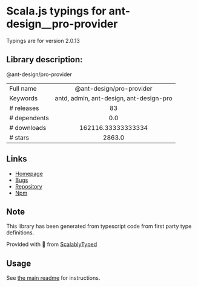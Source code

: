 
# Scala.js typings for ant-design__pro-provider

Typings are for version 2.0.13

## Library description:
@ant-design/pro-provider

|                    |                 |
| ------------------ | :-------------: |
| Full name          | @ant-design/pro-provider |
| Keywords           | antd, admin, ant-design, ant-design-pro |
| # releases         | 83 |
| # dependents       | 0.0 |
| # downloads        | 162116.33333333334 |
| # stars            | 2863.0 |

## Links
- [Homepage](https://github.com/ant-design/pro-components#readme)
- [Bugs](http://github.com/umijs/plugins/issues)
- [Repository](https://github.com/ant-design/pro-components)
- [Npm](https://www.npmjs.com/package/%40ant-design%2Fpro-provider)
    


## Note
This library has been generated from typescript code from first party type definitions.

Provided with :purple_heart: from [ScalablyTyped](https://github.com/oyvindberg/ScalablyTyped)

## Usage
See [the main readme](../../readme.md) for instructions.


